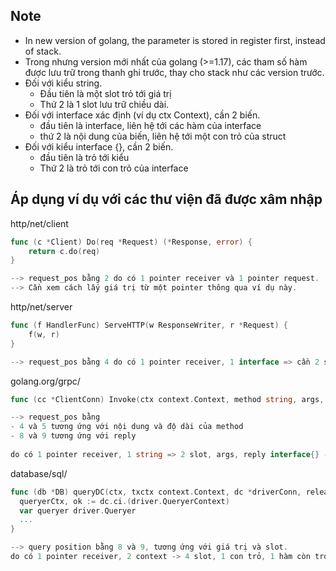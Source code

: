 ## Note 

- In new version of golang, the parameter is stored in register first, instead of stack.
- Trong nhưng version mới nhất của golang (>=1.17), các tham số hàm được lưu trữ trong thanh ghi trước, thay cho stack như các version trước.
- Đối với kiểu string.
  - Đầu tiên là một slot trỏ tới giá trị
  - Thứ 2 là 1 slot lưu trữ chiều dài.
- Đối với interface xác định (ví dụ ctx Context), cần 2 biến.
  - đầu tiên là interface, liên hệ tới các hàm của interface 
  - thứ 2 là nội dung của biến, liên hệ tới một con trỏ của struct
- Đối với kiểu interface {}, cần 2 biến.
  - đầu tiên là trỏ tới kiểu 
  - Thứ 2 là trỏ tới con trỏ của interface 

## Áp dụng ví dụ với các thư viện đã được xâm nhập 

http/net/client 

```go
func (c *Client) Do(req *Request) (*Response, error) {
	return c.do(req)
}

--> request_pos bằng 2 do có 1 pointer receiver và 1 pointer request.
--> Cần xem cách lấy giá trị từ một pointer thông qua ví dụ này.
```

http/net/server

```go
func (f HandlerFunc) ServeHTTP(w ResponseWriter, r *Request) {
	f(w, r)
}

--> request_pos bằng 4 do có 1 pointer receiver, 1 interface => cần 2 slot, 1 con trỏ request
```

golang.org/grpc/

```go
func (cc *ClientConn) Invoke(ctx context.Context, method string, args, reply interface{}, opts ...CallOption)

--> request_pos bằng
- 4 và 5 tương ứng với nội dung và độ dài của method 
- 8 và 9 tương ứng với reply
	
do có 1 pointer receiver, 1 string => 2 slot, args, reply interface{} -> 2 slot. Còn lại bỏ qua.
```

database/sql/

```go
func (db *DB) queryDC(ctx, txctx context.Context, dc *driverConn, releaseConn func(error), query string, args []any) (*Rows, error) {
  queryerCtx, ok := dc.ci.(driver.QueryerContext)
  var queryer driver.Queryer
  ...
}

--> query position bằng 8 và 9, tương ứng với giá trị và slot.
do có 1 pointer receiver, 2 context -> 4 slot, 1 con trỏ, 1 hàm còn trỏ, 1 query string 2 slot. Phần còn lại bỏ qua.
```